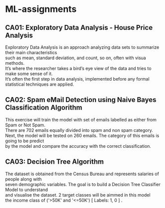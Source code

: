 # ML-assignments

## CA01: Exploratory Data Analysis - House Price Analysis
Exploratory Data Analysis is an approach analyzing data sets to summarize their main characteristics \
such as mean, standard deviation, and count, so on, often with visua methods. \
It’s where the researcher takes a bird’s eye view of the data and tries to make some sense of it. \
It’s often the first step in data analysis, implemented before any formal statistical techniques are applied.

## CA02: Spam eMail Detection using Naive Bayes Classification Algorithm
This exercise will train the model with set of emails labelled as either from Spam or Not Spam. \
There are 702 emails equally divided into spam and non spam category. \
Next, the model will be tested on 260 emails. The category of this emails is going to be predict \
by the model and compare the accuracy with the correct classification. 

## CA03: Decision Tree Algorithm
The dataset is obtained from the Census Bureau and represents salaries of people along with \
seven demographic variables. The goal is to build a Decision Tree Classifier Model to understand \
and visualise the dataset. 2 target classes will be aimmed in this model \
the income class of ('>50K' and '<=50K') [ Labels: 1, 0 ] . 
